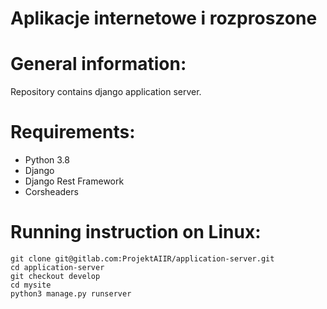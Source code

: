 # Aplikacje internetowe i rozproszone

# General information:
Repository contains django application server.

# Requirements:
* Python 3.8
* Django
* Django Rest Framework
* Corsheaders


# Running instruction on Linux:
```
git clone git@gitlab.com:ProjektAIIR/application-server.git
cd application-server
git checkout develop
cd mysite
python3 manage.py runserver

